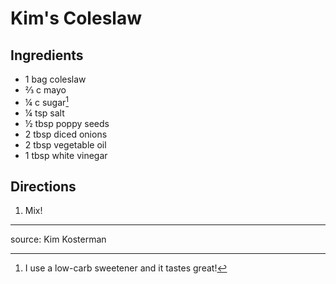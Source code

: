 # Kim's Coleslaw

## Ingredients

- 1 bag coleslaw
- ⅔ c mayo
- ¼ c sugar[^1]
- ¼ tsp salt
- ½ tbsp poppy seeds
- 2 tbsp diced onions
- 2 tbsp vegetable oil
- 1 tbsp white vinegar

## Directions

1. Mix!

---

source: Kim Kosterman

[^1]: I use a low-carb sweetener and it tastes great!